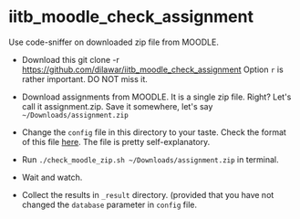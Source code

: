 # iitb_moodle_check_assignment
Use code-sniffer on downloaded zip file from MOODLE.

- Download this
    git clone -r https://github.com/dilawar/iitb_moodle_check_assignment
  Option `r` is rather important. DO NOT miss it.

- Download assignments from MOODLE. It is a single zip file. Right? Let's call
  it assignment.zip. Save it somewhere, let's say `~/Downloads/assignment.zip`
- Change the `config` file in this directory to your taste. Check the format of
  this file [here](https://github.com/dilawar/sniffer/wiki/Usage). The file is
  pretty self-explanatory.
- Run `./check_moodle_zip.sh ~/Downloads/assignment.zip` in terminal.
- Wait and watch. 
- Collect the results in `_result` directory. (provided that you have not
  changed the `database` parameter in `config` file.
